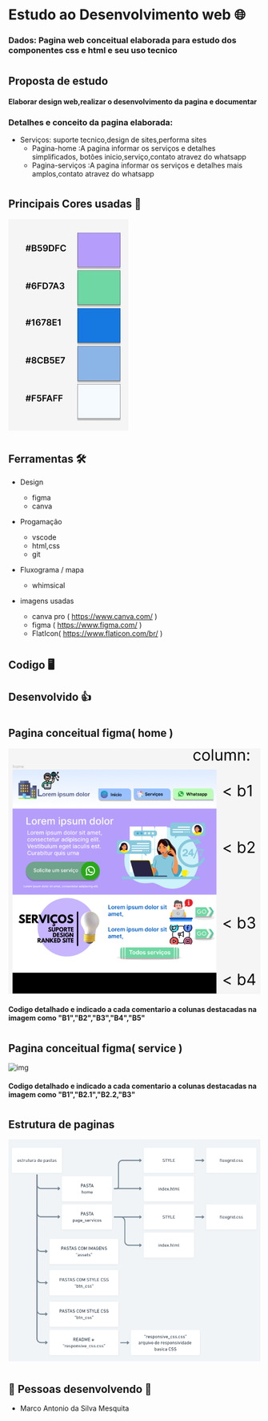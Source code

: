 # Estudo ao Desenvolvimento web 🌐
### Dados: Pagina web conceitual elaborada para estudo dos componentes css e html e seu uso tecnico


#
## Proposta de estudo 
#### Elaborar design web,realizar o desenvolvimento da pagina e documentar
### Detalhes e conceito da pagina elaborada: 
- Serviços: suporte tecnico,design de sites,performa sites 
    - Pagina-home :A pagina informar os serviços e detalhes simplificados,  botões inicio,serviço,contato atravez do whatsapp
    - Pagina-serviços :A pagina informar os serviços e detalhes mais amplos,contato atravez do whatsapp
#
## Principais Cores usadas 🎨
![img](/assets%20readme/palheta%20de%20cores.png)

#   
## Ferramentas 🛠️

- Design
    - figma
    - canva
-   Progamação
    - vscode
    - html,css
    - git
-   Fluxograma / mapa
    - whimsical

-   imagens usadas
    -   canva pro ( https://www.canva.com/ )
    -   figma ( https://www.figma.com/ )
    -   FlatIcon( https://www.flaticon.com/br/ )
#   
## Codigo 🖥️

##  Desenvolvido 👍 
#
## Pagina conceitual figma( home )

![img](/assets%20readme/home.png)
#### Codigo detalhado e indicado a cada comentario a colunas destacadas na imagem como "B1","B2","B3","B4","B5"
#
## Pagina conceitual figma( service )

![img](/assets%20readme/Serviço.png)
#### Codigo detalhado e indicado a cada comentario a colunas destacadas na imagem como "B1","B2.1","B2.2,"B3"
#
## Estrutura de paginas

![img](/assets%20readme/estrutura_docs.png)
#
#
## 🚧 Pessoas desenvolvendo 🚧
- Marco Antonio da Silva Mesquita
#


